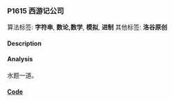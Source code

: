 ### P1615 西游记公司

算法标签: **字符串**, **数论,数学**, **模拟**, **进制**
其他标签: **洛谷原创**


#### Description

#### Analysis

水题一道。

#### [Code](../cpp/p1615.cpp) 

